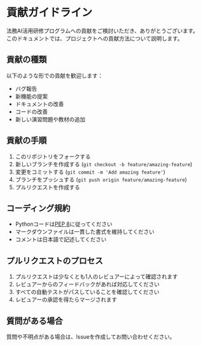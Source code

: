 # 貢献ガイドライン

法務AI活用研修プログラムへの貢献をご検討いただき、ありがとうございます。このドキュメントでは、プロジェクトへの貢献方法について説明します。

## 貢献の種類

以下のような形での貢献を歓迎します：

- バグ報告
- 新機能の提案
- ドキュメントの改善
- コードの改善
- 新しい演習問題や教材の追加

## 貢献の手順

1. このリポジトリをフォークする
2. 新しいブランチを作成する (`git checkout -b feature/amazing-feature`)
3. 変更をコミットする (`git commit -m 'Add amazing feature'`)
4. ブランチをプッシュする (`git push origin feature/amazing-feature`)
5. プルリクエストを作成する

## コーディング規約

- Pythonコードは[PEP 8](https://pep8.org/)に従ってください
- マークダウンファイルは一貫した書式を維持してください
- コメントは日本語で記述してください

## プルリクエストのプロセス

1. プルリクエストは少なくとも1人のレビュアーによって確認されます
2. レビュアーからのフィードバックがあれば対応してください
3. すべての自動テストがパスしていることを確認してください
4. レビュアーの承認を得たらマージされます

## 質問がある場合

質問や不明点がある場合は、Issueを作成してお問い合わせください。 